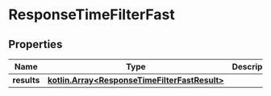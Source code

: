 
# ResponseTimeFilterFast

## Properties
Name | Type | Description | Notes
------------ | ------------- | ------------- | -------------
**results** | [**kotlin.Array&lt;ResponseTimeFilterFastResult&gt;**](ResponseTimeFilterFastResult.md) |  | 



